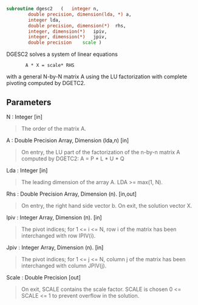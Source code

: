```fortran
subroutine dgesc2	(	integer	n,
		double precision, dimension(lda, *)	a,
		integer	lda,
		double precision, dimension(*)	rhs,
		integer, dimension(*)	ipiv,
		integer, dimension(*)	jpiv,
		double precision	scale )
```

 DGESC2 solves a system of linear equations

           A * X = scale* RHS

 with a general N-by-N matrix A using the LU factorization with
 complete pivoting computed by DGETC2.

## Parameters
N : Integer [in]
> The order of the matrix A.

A : Double Precision Array, Dimension (lda,n) [in]
> On entry, the  LU part of the factorization of the n-by-n
> matrix A computed by DGETC2:  A = P * L * U * Q

Lda : Integer [in]
> The leading dimension of the array A.  LDA >= max(1, N).

Rhs : Double Precision Array, Dimension (n). [in,out]
> On entry, the right hand side vector b.
> On exit, the solution vector X.

Ipiv : Integer Array, Dimension (n). [in]
> The pivot indices; for 1 <= i <= N, row i of the
> matrix has been interchanged with row IPIV(i).

Jpiv : Integer Array, Dimension (n). [in]
> The pivot indices; for 1 <= j <= N, column j of the
> matrix has been interchanged with column JPIV(j).

Scale : Double Precision [out]
> On exit, SCALE contains the scale factor. SCALE is chosen
> 0 <= SCALE <= 1 to prevent overflow in the solution.

